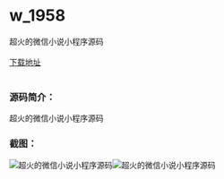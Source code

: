 # w_1958
超火的微信小说小程序源码
<br/></br>
[下载地址](https://www.uuid2.com/1958.html "下载地址")
<br/></br>
<h3>源码简介：</h3>
<p>超火的微信小说小程序源码<p>
<h3>截图：</h3>
<img src="https://www.uuid2.com/wp-content/uploads/img/202202/0219d9b155.jpg" alt="超火的微信小说小程序源码"><img src="https://www.uuid2.com/wp-content/uploads/img/202202/0219d9b843.jpg" alt="超火的微信小说小程序源码">
